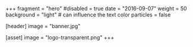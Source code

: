 +++
fragment = "hero"
#disabled = true
date = "2016-09-07"
weight = 50
background = "light" # can influence the text color
particles = false

[header]
   image = "banner.jpg"

[asset]
  image = "logo-transparent.png"
+++
